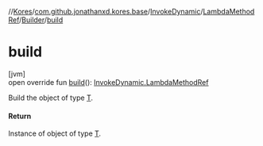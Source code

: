 //[Kores](../../../../../index.md)/[com.github.jonathanxd.kores.base](../../../index.md)/[InvokeDynamic](../../index.md)/[LambdaMethodRef](../index.md)/[Builder](index.md)/[build](build.md)

# build

[jvm]\
open override fun [build](build.md)(): [InvokeDynamic.LambdaMethodRef](../index.md)

Build the object of type [T](../../../../com.github.jonathanxd.kores.builder/-builder/index.md).

#### Return

Instance of object of type [T](../../../../com.github.jonathanxd.kores.builder/-builder/index.md).
